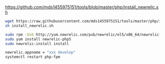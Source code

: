 https://github.com/mds1455975151/tools/blob/master/php/install_newrelic.sh

``` bash
wget https://raw.githubusercontent.com/mds1455975151/tools/master/php/install_newrelic.sh
sh install_newrelic.sh

sudo rpm -Uvh http://yum.newrelic.com/pub/newrelic/el5/x86_64/newrelic-repo-5-3.noarch.rpm
sudo yum install newrelic-php5
sudo newrelic-install install

newrelic.appname = "xxx develop"
systemctl restart php-fpm
```
